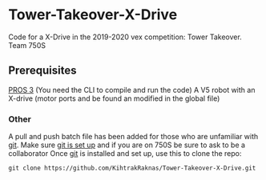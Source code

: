 # Tower-Takeover-X-Drive
Code for a X-Drive in the 2019-2020 vex competition: Tower Takeover. Team 750S

## Prerequisites
[PROS 3](https://pros.cs.purdue.edu/) (You need the CLI to compile and run the code)
A V5 robot with an X-drive (motor ports and be found an modified in the global file)

### Other
A pull and push batch file has been added for those who are unfamiliar with [git](https://git-scm.com/downloads).
Make sure [git is set up](https://help.github.com/en/articles/set-up-git) and if you are on 750S be sure to ask to be a collaborator
Once [git](https://git-scm.com/downloads) is installed and set up, use this to clone the repo:

```
git clone https://github.com/KihtrakRaknas/Tower-Takeover-X-Drive.git
```
